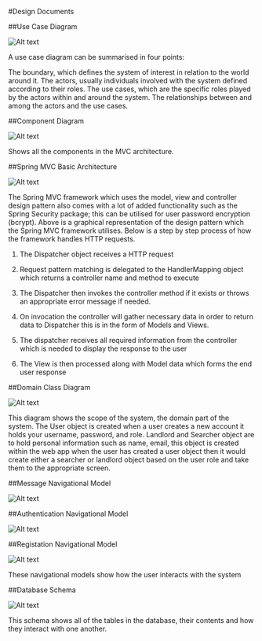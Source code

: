 #Design Documents

##Use Case Diagram

![Alt text](media/useCaseDiagram.jpg)

A use case diagram can be summarised in four points:

The boundary, which defines the system of interest in relation to the world around it.
The actors, usually individuals involved with the system defined according to their roles.
The use cases, which are the specific roles played by the actors within and around the system.
The relationships between and among the actors and the use cases.


##Component Diagram

![Alt text](media/componentDiagram.png)

Shows all the components in the MVC architecture.

##Spring MVC Basic Architecture

![Alt text](media/springmvc.png)

The Spring MVC framework which uses the model, view and controller design pattern also comes with a lot of added functionality such as the Spring Security package; 
this can be utilised for user password encryption (bcrypt).
Above is a graphical representation of the design pattern which the Spring MVC framework utilises. Below is a step by step process of how the framework handles HTTP requests.

1) The Dispatcher object receives a HTTP request

2) Request pattern matching is delegated to the HandlerMapping object which returns a controller name and method to execute

3) The Dispatcher then invokes the controller method if it exists or throws an appropriate error message if needed.

4) On invocation the controller will gather necessary data in order to return data to Dispatcher this is in the form of Models and Views.

5) The dispatcher receives all required information from the controller which is needed to display the response to the user

6) The View is then processed along with Model data which forms the end user response

##Domain Class Diagram

![Alt text](media/domainclassdiagram.png)

This diagram shows the scope of the system, the domain part of the system. The User object is created when a user creates a new account 
it holds your username, password, and role. Landlord and Searcher object are to hold personal information such as name, email, this object 
is created within the web app when the user has created a user object then it would create either a searcher or landlord object based on 
the user role and take them to the appropriate screen. 

##Message Navigational Model

![Alt text](media/messageNavModel-1.png)

##Authentication Navigational Model

![Alt text](media/navigationa-diagram-authController-1.png)

##Registation Navigational Model

![Alt text](media/registrationNavModel.png)

These navigational models show how the user interacts with the system

##Database Schema

![Alt text](media/schema.png)

This schema shows all of the tables in the database, their contents and how they interact with one another. 



